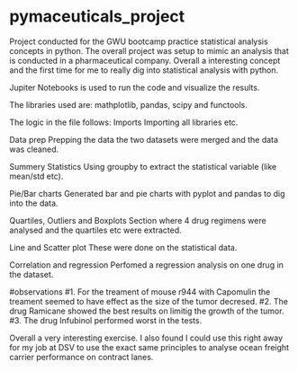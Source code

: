 # pymaceuticals_project

Project conducted for the GWU bootcamp practice statistical analysis concepts in python. The overall project was setup to mimic an analysis that is conducted in a pharmaceutical company. Overall a interesting concept and the first time for me to really dig into statistical analysis with python.

Jupiter Notebooks is used to run the code and visualize the results.

The libraries used are: mathplotlib, pandas, scipy and functools.

The logic in the file follows:
Imports
Importing all libraries etc.

Data prep
Prepping the data the two datasets were merged and the data was cleaned.

Summery Statistics
Using groupby to extract the statistical variable (like mean/std etc).

Pie/Bar charts
Generated bar and pie charts with pyplot and pandas to dig into the data.

Quartiles, Outliers and Boxplots
Section where 4 drug regimens were analysed and the quartiles etc were extracted.

Line and Scatter plot
These were done on the statistical data.

Correlation and regression
Perfomed a regression analysis on one drug in the dataset.

#observations
#1. For the treament of mouse r944 with Capomulin the treament seemed to have effect as the size of the tumor decresed.
#2. The drug Ramicane showed the best results on limitig the growth of the tumor.
#3. The drug Infubinol performed worst in the tests.

Overall a very interesting exercise. I also found I could use this right away for my job at DSV to use the exact same principles to analyse ocean freight carrier performance on contract lanes. 

